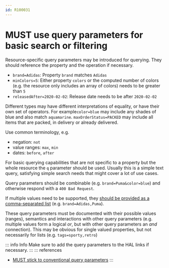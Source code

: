 ```yaml
---
id: R100031
---
```


# MUST use query parameters for basic search or filtering

Resource-specific query parameters may be introduced for querying.
They should reference the property and the operation if necessary.

- `brand=Adidas`: Property `brand` matches `Adidas`
- `minColors=5`: Either property `colors` or the computed number of colors (e.g. the resource only includes an array of colors) needs to be greater than `5`
- `releasedAfter=2020-02-02`: Release date needs to be after `2020-02-02`

Different types may have different interpretations of equality, or have their own set of operators.
For example`color=blue` may include any shades of blue and also match `aquamarine`. `maxOrderStatus=PACKED` may include all items that are packed, in delivery or already delivered.

Use common terminology, e.g.

- negation: `not`
- value ranges: `max`, `min`
- dates: `before`, `after`

For basic querying capabilities that are not specific to a property but the whole resource the `q` parameter should be used.
Usually this is a simple text query, satisfying simple search needs that might cover a lot of use cases.

Query parameters should be combinable (e.g. `brand=Puma&color=blue`) and otherwise respond with a `400 Bad Request`.

If multiple values need to be supported, they [should be provided as a comma-separated list](@guidelines/R000062) (e.g. `brand=Adidas,Puma`).

These query parameters must be documented with their possible values (ranges), semantics and interactions with other query parameters (e.g. multiple values form a logical _or_, but with other query parameters an _and_ connection).
This may be obvious for single valued properties, but not necessarily for lists (e.g. `tags=sporty,retro`)

::: info Info
Make sure to add the query parameters to the HAL links if necessary.
:::
::: references

- [MUST stick to conventional query parameters](@guidelines/R000049)
  :::
